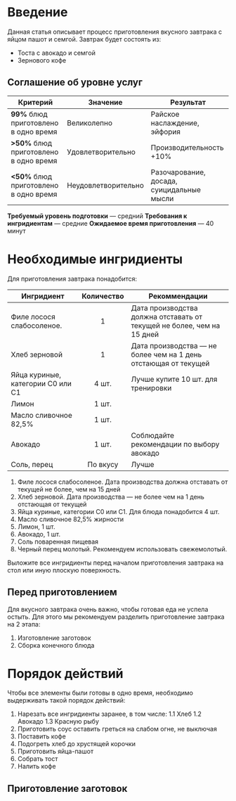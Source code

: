 # Введение
Данная статья описывает процесс приготовления вкусного завтрака с яйцом пашот и семгой. 
Завтрак будет состоять из:
* Тоста с авокадо и семгой
* Зернового кофе

## Соглашение об уровне услуг
| Критерий |  Значение | Результат|
| ------------- |-----------|---|
|**99%** блюд приготовлено в одно время | Великолепно | Райское наслаждение, эйфория
|**>50%** блюд приготовлено в одно время | Удовлетворительно| Производительность +10% 
|**<50%** блюд приготовлено в одно время | Неудовлетворительно | Разочарование, досада, суицидальные мысли

**Требуемый уровень подготовки** — средний
**Требования к ингридиентам** — средние 
**Ожидаемое время приготовления** — 40 минут

# Необходимые ингридиенты
Для приготовления завтрака понадобится:

| Ингридиент |  Количество | Рекоммендации |
| ------------- |:-----------:|---|
|  Филе лосося слабосоленое. | 1 | Дата производства должна отставать от текущей не более, чем на 15 дней
|Хлеб зерновой | 1 | Дата производства — не более чем на 1 день отстающая от текущей 
| Яйца куриные, категории С0 или С1 | 4 шт. | Лучше купите 10 шт. для тренировки
| Лимон | 1 шт. | 
| Масло сливочное 82,5% | 1 шт. | 
| Авокадо | 1 шт. | Соблюдайте рекомендации по выбору авокадо
| Соль, перец | По вкусу | Лучше 

1. Филе лосося слабосоленое. Дата производства должна отставать от текущей не более, чем на 15 дней
2. Хлеб зерновой. Дата производства — не более чем на 1 день отстающая от текущей 
3. Яйца куриные, категории С0 или С1. Для блюда понадобится 4 шт.
4. Масло сливочное 82,5% жирности
5. Лимон, 1 шт.
6. Авокадо, 1 шт.
7. Соль поваренная пищевая
8. Черный перец молотый. Рекомендуем использовать свежемолотый. 

Выложите все ингридиенты перед началом приготовления завтрака на стол или иную плоскую поверхность.

## Перед приготовлением
Для вкусного завтрака очень важно, чтобы готовая еда не успела остыть. Для этого мы рекомендуем разделить приготовление завтрака на 2 этапа:
1. Изготовление заготовок
2. Сборка конечного блюда

# Порядок действий
Чтобы все элементы были готовы в одно время, необходимо выдерживать такой порядок действий:
1. Нарезать все ингридиенты заранее, в том числе:
1.1 Хлеб
1.2 Авокадо
1.3 Красную рыбу
2. Приготовить соус оставить греться на слабом огне, не выключая
3. Поставить кофе
4. Подогреть хлеб до хрустящей корочки
5. Приготовить яйца-пашот
6. Собрать тост
7. Налить кофе

## Приготовление заготовок
